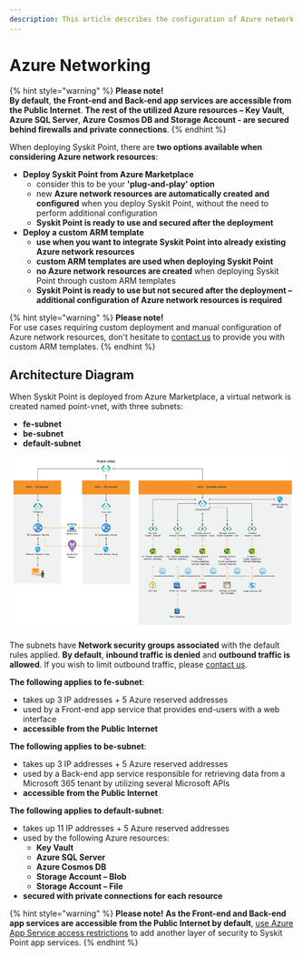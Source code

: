 ```yaml
---
description: This article describes the configuration of Azure network resources used by Syskit Point.
---
```


# Azure Networking

{% hint style="warning" %}
**Please note!**  
**By default**, **the Front-end and Back-end app services are accessible from the Public Internet**. **The rest of the utilized Azure resources – Key Vault**, **Azure SQL Server**, **Azure Cosmos DB and Storage Account - are secured behind firewalls and private connections**.
{% endhint %}

When deploying Syskit Point, there are **two options available when considering Azure network resources**: 
* **Deploy Syskit Point from Azure Marketplace**
  * consider this to be your **'plug-and-play' option** 
  * new **Azure network resources are automatically created and configured** when you deploy Syskit Point, without the need to perform additional configuration 
  * **Syskit Point is ready to use and secured after the deployment**
* **Deploy a custom ARM template**
    * **use when you want to integrate Syskit Point into already existing Azure network resources**
    * **custom ARM templates are used when deploying Syskit Point**
    * **no Azure network resources are created** when deploying Syskit Point through custom ARM templates  
    * **Syskit Point is ready to use but not secured after the deployment – additional configuration of Azure network resources is required** 


{% hint style="warning" %}
**Please note!**   
For use cases requiring custom deployment and manual configuration of Azure network resources, don't hesitate to [contact us](https://www.syskit.com/company/contact-us) to provide you with custom ARM templates. 
{% endhint %}

## Architecture Diagram

When Syskit Point is deployed from Azure Marketplace, a virtual network is created named point-vnet, with three subnets: 
* **fe-subnet**
* **be-subnet**
* **default-subnet**

![Azure Networking - Architecture Diagram](../../.gitbook/assets/azure-networking_diagram.png)

The subnets have **Network security groups associated** with the default rules applied. **By default**, **inbound traffic is denied** and **outbound traffic is allowed**. If you wish to limit outbound traffic, please [contact us](https://www.syskit.com/company/contact-us). 

**The following applies to fe-subnet**: 
  * takes up 3 IP addresses + 5 Azure reserved addresses 
  * used by a Front-end app service that provides end-users with a web interface 
  * **accessible from the Public Internet**

**The following applies to be-subnet**: 
  * takes up 3 IP addresses + 5 Azure reserved addresses 
  * used by a Back-end app service responsible for retrieving data from a Microsoft 365 tenant by utilizing several Microsoft APIs 
  * **accessible from the Public Internet** 

**The following applies to default-subnet**:
  * takes up 11 IP addresses + 5 Azure reserved addresses 
  * used by the following Azure resources: 
      * **Key Vault**
      * **Azure SQL Server**
      * **Azure Cosmos DB**
      * **Storage Account – Blob**
      * **Storage Account – File**
  * **secured with private connections for each resource**


{% hint style="warning" %}
**Please note!** 
**As the Front-end and Back-end app services are accessible from the Public Internet by default**, [use Azure App Service access restrictions](https://docs.microsoft.com/en-us/azure/app-service/app-service-ip-restrictions) to add another layer of security to Syskit Point app services. 
{% endhint %}